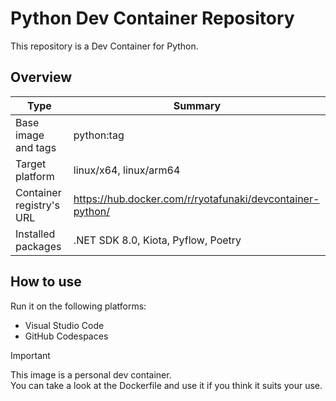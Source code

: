 # Python Dev Container Repository

This repository is a Dev Container for Python.

## Overview

| Type | Summary |
| --- | --- |
| Base image and tags | python:tag |
| Target platform | linux/x64, linux/arm64 |
| Container registry's URL | https://hub.docker.com/r/ryotafunaki/devcontainer-python/ |
| Installed packages | .NET SDK 8.0, Kiota, Pyflow, Poetry |

## How to use

Run it on the following platforms:
- Visual Studio Code
- GitHub Codespaces

> [!IMPORTANT]  
> This image is a personal dev container.  
> You can take a look at the Dockerfile and use it if you think it suits your use.
